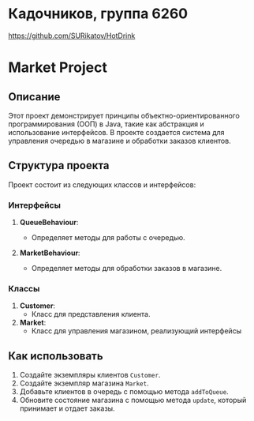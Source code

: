 # Кадочников, группа 6260
https://github.com/SURikatov/HotDrink

# Market Project

## Описание

Этот проект демонстрирует принципы объектно-ориентированного программирования (ООП) в Java, такие как абстракция и использование интерфейсов. В проекте создается система для управления очередью в магазине и обработки заказов клиентов.

## Структура проекта

Проект состоит из следующих классов и интерфейсов:

### Интерфейсы

1. **QueueBehaviour**:
    - Определяет методы для работы с очередью.

2. **MarketBehaviour**:
    - Определяет методы для обработки заказов в магазине.

### Классы

1. **Customer**:
    - Класс для представления клиента.
2. **Market**:
    - Класс для управления магазином, реализующий интерфейсы

## Как использовать

1. Создайте экземпляры клиентов `Customer`.
2. Создайте экземпляр магазина `Market`.
3. Добавьте клиентов в очередь с помощью метода `addToQueue`.
4. Обновите состояние магазина с помощью метода `update`, который принимает и отдает заказы.
